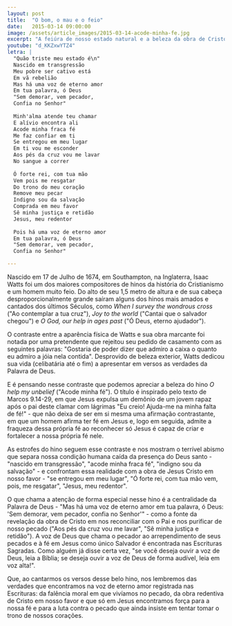 ```yaml
---
layout: post
title:  "O bom, o mau e o feio"
date:   2015-03-14 09:00:00
image: /assets/article_images/2015-03-14-acode-minha-fe.jpg
excerpt: "A feiúra de nosso estado natural e a beleza da obra de Cristo em nosso favor em \"Acode minha fé\", de Isaac Watts."
youtube: "d_KKZxwYTZ4"
letra: |
  "Quão triste meu estado é\n"
  Nascido em transgressão
  Meu pobre ser cativo está
  Em vã rebelião
  Mas há uma voz de eterno amor
  Em tua palavra, ó Deus
  "Sem demorar, vem pecador,
  Confia no Senhor"
  
  Minh'alma atende teu chamar
  E alívio encontra ali
  Acode minha fraca fé
  Me faz confiar em ti
  Se entregou em meu lugar
  Em ti vou me esconder
  Aos pés da cruz vou me lavar
  No sangue a correr
  
  Ó forte rei, com tua mão
  Vem pois me resgatar
  Do trono do meu coração
  Remove meu pecar
  Indigno sou da salvação
  Comprada em meu favor
  Sê minha justiça e retidão
  Jesus, meu redentor
  
  Pois há uma voz de eterno amor
  Em tua palavra, ó Deus
  "Sem demorar, vem pecador,
  Confia no Senhor"

---
```


Nascido em 17 de Julho de 1674, em Southampton, na Inglaterra, Isaac Watts foi um dos maiores compositores de hinos da história do Cristianismo e um homem muito feio. Do alto de seu 1,5 metro de altura e de sua cabeça desproporcionalmente grande saíram alguns dos hinos mais amados e cantados dos últimos Séculos, como *When I survey the wondrous cross* ("Ao contemplar a tua cruz"), *Joy to the world* ("Cantai que o salvador chegou") e *O God, our help in ages past* ("Ó Deus, eterno ajudador").

O contraste entre a aparência física de Watts e sua obra marcante foi notada por uma pretendente que rejeitou seu pedido de casamento com as seguintes palavras: "Gostaria de poder dizer que admiro a caixa o quanto eu admiro a jóia nela contida". Desprovido de beleza exterior, Watts dedicou sua vida (celibatária até o fim) a apresentar em versos as verdades da Palavra de Deus.

E é pensando nesse contraste que podemos apreciar a beleza do hino *O help my unbelief* ("Acode minha fé"). O título é inspirado pelo texto de Marcos 9.14-29, em que Jesus expulsa um demônio de um jovem rapaz após o pai deste clamar com lágrimas "Eu creio! Ajuda-me na minha falta de fé!" - que não deixa de ser em si mesma uma afirmação contrastante, em que um homem afirma ter fé em Jesus e, logo em seguida, admite a fraqueza dessa própria fé ao reconhecer só Jesus é capaz de criar e fortalecer a nossa própria fé nele.

As estrofes do hino seguem esse contraste e nos mostram o terrível abismo que separa nossa condição humana caída da presença do Deus santo - "nascido em transgressão", "acode minha fraca fé", "indigno sou da salvação" - e confrontam essa realidade com a obra de Jesus Cristo em nosso favor - "se entregou em meu lugar", "Ó forte rei, com tua mão vem, pois, me resgatar", "Jesus, meu redentor".

O que chama a atenção de forma especial nesse hino é a centralidade da Palavra de Deus - "Mas há uma voz de eterno amor em tua palavra, ó Deus: 'Sem demorar, vem pecador, confia no Senhor'" - como a fonte da revelação da obra de Cristo em nos reconciliar com o Pai e nos purificar de nosso pecado ("Aos pés da cruz vou me lavar", "Sê minha justiça e retidão"). A voz de Deus que chama o pecador ao arrependimento de seus pecados e à fé em Jesus como único Salvador é encontrada nas Escrituras Sagradas. Como alguém já disse certa vez, "se você deseja ouvir a voz de Deus, leia a Bíblia; se deseja ouvir a voz de Deus de forma audível, leia em voz alta!".

Que, ao cantarmos os versos desse belo hino, nos lembremos das verdades que encontramos na voz de eterno amor registrada nas Escrituras: da falência moral em que vivíamos no pecado, da obra redentiva de Cristo em nosso favor e que só em Jesus encontramos força para a nossa fé e para a luta contra o pecado que ainda insiste em tentar tomar o trono de nossos corações. 
